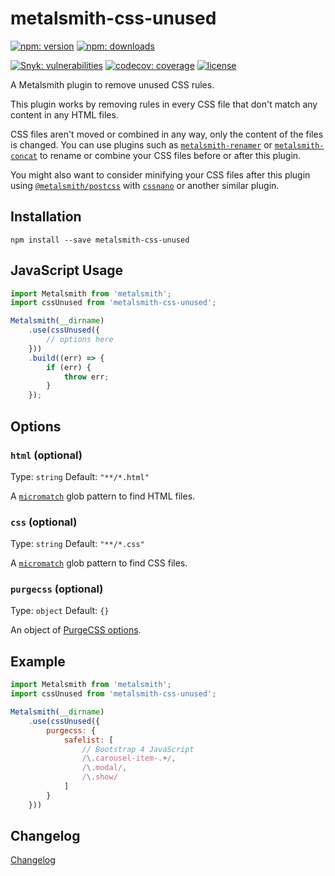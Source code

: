 # metalsmith-css-unused

[![npm: version](https://img.shields.io/npm/v/metalsmith-css-unused?color=%23cc3534&label=version&logo=npm&logoColor=white)](https://www.npmjs.com/package/metalsmith-css-unused)
[![npm: downloads](https://img.shields.io/npm/dw/metalsmith-css-unused?color=%23cc3534&logo=npm&logoColor=white)](https://www.npmjs.com/package/metalsmith-css-unused)

[![Snyk: vulnerabilities](https://snyk.io/test/npm/metalsmith-css-unused/badge.svg)](https://snyk.io/test/npm/metalsmith-css-unused)
[![codecov: coverage](https://img.shields.io/codecov/c/github/emmercm/metalsmith-plugins?flag=metalsmith-css-unused&logo=codecov&logoColor=white)](https://codecov.io/gh/emmercm/metalsmith-css-unused)
[![license](https://img.shields.io/github/license/emmercm/metalsmith-plugins?color=blue)](https://github.com/emmercm/metalsmith-plugins/blob/main/LICENSE)

A Metalsmith plugin to remove unused CSS rules.

This plugin works by removing rules in every CSS file that don't match any content in any HTML files.

CSS files aren't moved or combined in any way, only the content of the files is changed. You can use plugins such as [`metalsmith-renamer`](https://www.npmjs.com/package/metalsmith-renamer) or [`metalsmith-concat`](https://www.npmjs.com/package/metalsmith-concat) to rename or combine your CSS files before or after this plugin.

You might also want to consider minifying your CSS files after this plugin using [`@metalsmith/postcss`](https://www.npmjs.com/package/@metalsmith/postcss) with [`cssnano`](https://www.npmjs.com/package/cssnano) or another similar plugin.

## Installation

```shell
npm install --save metalsmith-css-unused
```

## JavaScript Usage

```javascript
import Metalsmith from 'metalsmith';
import cssUnused from 'metalsmith-css-unused';

Metalsmith(__dirname)
    .use(cssUnused({
        // options here
    }))
    .build((err) => {
        if (err) {
            throw err;
        }
    });
```

## Options

### `html` (optional)

Type: `string` Default: `"**/*.html"`

A [`micromatch`](https://www.npmjs.com/package/micromatch) glob pattern to find HTML files.

### `css` (optional)

Type: `string` Default: `"**/*.css"`

A [`micromatch`](https://www.npmjs.com/package/micromatch) glob pattern to find CSS files.

### `purgecss` (optional)

Type: `object` Default: `{}`

An object of [PurgeCSS options](https://purgecss.com/configuration.html#options).

## Example

```javascript
import Metalsmith from 'metalsmith';
import cssUnused from 'metalsmith-css-unused';

Metalsmith(__dirname)
    .use(cssUnused({
        purgecss: {
            safelist: [
                // Bootstrap 4 JavaScript
                /\.carousel-item-.+/,
                /\.modal/,
                /\.show/
            ]
        }
    }))
```

## Changelog

[Changelog](./CHANGELOG.md)
